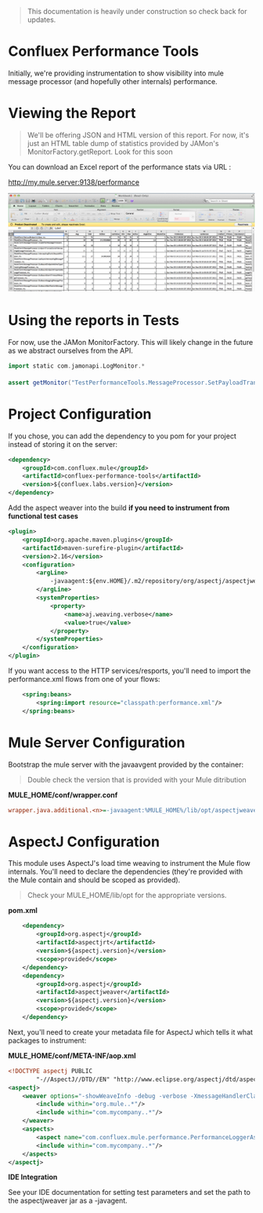 > This documentation is heavily under construction so check back for updates.

# Confluex Performance Tools

Initially, we're providing instrumentation to show visibility into mule message processor (and hopefully other
internals) performance.

# Viewing the Report

> We'll be offering JSON and HTML version of this report. For now, it's just an HTML table dump of statistics
> provided by JAMon's MonitorFactory.getReport. Look for this soon

You can download an Excel report of the performance stats via URL :

http://my.mule.server:9138/performance

![Performance Report](PerformanceExcelReport.png)

# Using the reports in Tests

For now, use the JAMon MonitorFactory. This will likely change in the future as we abstract ourselves from the API.

```groovy
import static com.jamonapi.LogMonitor.*

assert getMonitor("TestPerformanceTools.MessageProcessor.SetPayloadTransformer", "ms.").hits == 10
```

# Project Configuration

If you chose, you can add the dependency to you pom for your project instead of storing it on the server:

```xml
<dependency>
    <groupId>com.confluex.mule</groupId>
    <artifactId>confluex-performance-tools</artifactId>
    <version>${confluex.labs.version}</version>
</dependency>
```

Add the aspect weaver into the build **if you need to instrument from functional test cases**


```xml
<plugin>
    <groupId>org.apache.maven.plugins</groupId>
    <artifactId>maven-surefire-plugin</artifactId>
    <version>2.16</version>
    <configuration>
        <argLine>
            -javaagent:${env.HOME}/.m2/repository/org/aspectj/aspectjweaver/${aspectj.version}/aspectjweaver-${aspectj.version}.jar
        </argLine>
        <systemProperties>
            <property>
                <name>aj.weaving.verbose</name>
                <value>true</value>
            </property>
        </systemProperties>
    </configuration>
</plugin>
```

If you want access to the HTTP services/resports, you'll need to import the performance.xml flows from one of your
flows:

```xml
    <spring:beans>
        <spring:import resource="classpath:performance.xml"/>
    </spring:beans>
```


# Mule Server Configuration

Bootstrap the mule server with the javaavgent provided by the container:

> Double check the version that is provided with your Mule ditribution

**MULE_HOME/conf/wrapper.conf**

```ini
wrapper.java.additional.<n>=-javaagent:%MULE_HOME%/lib/opt/aspectjweaver-1.6.11.jar
```


# AspectJ Configuration

This module uses AspectJ's load time weaving to instrument the Mule flow internals. You'll need to declare
the dependencies (they're provided with the Mule contain and should be scoped as provided).

> Check your MULE_HOME/lib/opt for the appropriate versions.

__pom.xml__

```xml
    <dependency>
        <groupId>org.aspectj</groupId>
        <artifactId>aspectjrt</artifactId>
        <version>${aspectj.version}</version>
        <scope>provided</scope>
    </dependency>
    <dependency>
        <groupId>org.aspectj</groupId>
        <artifactId>aspectjweaver</artifactId>
        <version>${aspectj.version}</version>
        <scope>provided</scope>
    </dependency>
```

Next, you'll need to create your metadata file for AspectJ which tells it what packages to instrument:

 **MULE_HOME/conf/META-INF/aop.xml**

```xml
<!DOCTYPE aspectj PUBLIC
        "-//AspectJ//DTD//EN" "http://www.eclipse.org/aspectj/dtd/aspectj.dtd">
<aspectj>
    <weaver options="-showWeaveInfo -debug -verbose -XmessageHandlerClass:org.springframework.aop.aspectj.AspectJWeaverMessageHandler">
        <include within="org.mule..*"/>
        <include within="com.mycompany..*"/>
    </weaver>
    <aspects>
        <aspect name="com.confluex.mule.performance.PerformanceLoggerAspect"/>
        <include within="com.mycompany..*"/>
    </aspects>
</aspectj>
```

**IDE Integration**

See your IDE documentation for setting test parameters and set the path to the aspectjweaver jar as a -javagent.

